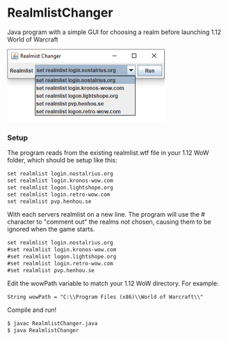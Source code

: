 # RealmlistChanger

Java program with a simple GUI for choosing a realm before launching 1.12 World of Warcraft

![image](https://github.com/arvidssonv/RealmlistChanger/blob/master/img/realmlistchanger.png)

### Setup

 The program reads from the existing realmlist.wtf file in your 1.12 WoW folder, which should be setup like this:
```
set realmlist login.nostalrius.org
set realmlist login.kronos-wow.com
set realmlist logon.lightshope.org
set realmlist login.retro-wow.com
set realmlist pvp.henhou.se
```
With each servers realmlist on a new line. The program will use the # character to "comment out" the realms not chosen, causing them to be ignored when the game starts.
```
set realmlist login.nostalrius.org
#set realmlist login.kronos-wow.com
#set realmlist logon.lightshope.org
#set realmlist login.retro-wow.com
#set realmlist pvp.henhou.se
```

Edit the wowPath variable to match your 1.12 WoW directory. For example:
```
String wowPath = "C:\\Program Files (x86)\\World of Warcraft\\"
```
Compile and run!
```
$ javac RealmlistChanger.java
$ java RealmlistChanger
```